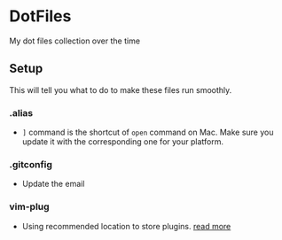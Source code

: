 # DotFiles

My dot files collection over the time


## Setup

This will tell you what to do to make these files run smoothly.


### .alias

- `]` command is the shortcut of `open` command on Mac. Make sure you update it with the corresponding one for your platform.


### .gitconfig

- Update the email


### vim-plug

- Using recommended location to store plugins. [read more](https://stackoverflow.com/a/50122211/3550678)